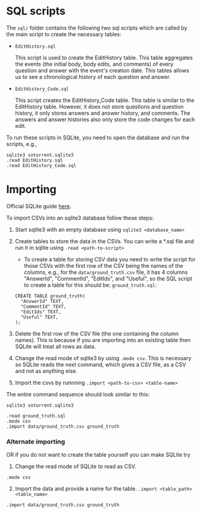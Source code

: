 # SQL scripts

The `sql/` folder contains the following two sql scripts which are called by the main script to create the necessary tables:

* `EditHistory.sql`

    This script is used to create the EditHistory table. This table aggregates the events (the initial body, body edits, and comments) of every question and answer with the event's creation date. This tables allows us to see a chronological history of each question and answer. 

* `EditHistory_Code.sql`

    This script creates the EditHistory_Code table. This table is similar to the EditHistory table. However, it does not store questions and question history, it only stores answers and answer history, and comments. The answers and answer histories also only store the code changes for each edit.

To run these scripts in SQLite, you need to open the database and run the scripts, e.g.,
```
sqlite3 sotorrent.sqlite3
.read EditHistory.sql
.read EditHistory_Code.sql
```

# Importing
Official SQLite guide [here](https://www.sqlitetutorial.net/sqlite-import-csv/).

To import CSVs into an sqlite3 database follow these steps:

1. Start sqlite3 with an empty database using `sqlite3 <database_name>`

2. Create tables to store the data in the CSVs. You can write a *.sql file and run it in sqlite using `.read <path-to-script>`
    * To create a table for storing CSV data you need to write the script for those CSVs with the first row of the CSV being the names of the columns, e.g., for the `data/ground_truth.csv` file, it has 4 columns "AnswerId", "CommentId", "EditIds", and "Useful", so the SQL script to create a table for this should be: `ground_truth.sql`:
    ```
    CREATE TABLE ground_truth(
      "AnswerId" TEXT,
      "CommentId" TEXT,
      "EditIds" TEXT,
      "Useful" TEXT,
    );
    ```
3. Delete the first row of the CSV file (the one containing the column names). This is because if you are importing into an existing table then SQLite will treat all rows as data.

4. Change the read mode of sqlite3 by using `.mode csv`. This is necessary so SQLite reads the next command, which gives a CSV file, as a CSV and not as anything else.

5. Import the csvs by runnning `.import <path-to-csv> <table-name>`

The entire command sequence should look similar to this:
```
sqlite3 sotorrent.sqlite3

.read ground_truth.sql
.mode csv
.import data/ground_truth.csv ground_truth
```

### Alternate importing
OR if you do not want to create the table yourself you can make SQLite try

1. Change the read mode of SQLite to read as CSV.
```
.mode csv
```

2. Import the data and provide a name for the table. `.import <table_path> <table_name>`
```
.import data/ground_truth.csv ground_truth
```
